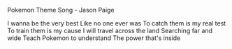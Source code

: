 Pokemon Theme Song - Jason Paige

I wanna be the very best
Like no one ever was
To catch them is my real test
To train them is my cause
I will travel across the land
Searching far and wide
Teach Pokemon to understand
The power that's inside